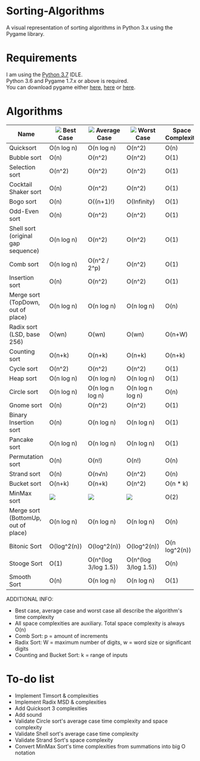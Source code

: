 # Sorting-Algorithms
A visual representation of sorting algorithms in Python 3.x using the Pygame library.

# Requirements
I am using the [Python 3.7](https://www.python.org/downloads/release/python-370/) IDLE.\
Python 3.6 and Pygame 1.7.x or above is required.\
You can download pygame either [here](https://www.pygame.org/download.shtml), [here](https://bitbucket.org/pygame/pygame/downloads/) or [here](https://www.lfd.uci.edu/~gohlke/pythonlibs/#pygame).

# Algorithms

|Name|![](https://placehold.it/15/00ff00/000000?text=+) Best Case|![](https://placehold.it/15/ffff00/000000?text=+) Average Case|![](https://placehold.it/15/ff0000/000000?text=+) Worst Case|Space Complexity|Usability|
|-|-|-|-|-|-|
|Quicksort|O(n log n)|O(n log n)|O(n^2)|O(n)|★★★★★|
|Bubble sort|O(n)|O(n^2)|O(n^2)|O(1)|★★☆☆☆|
|Selection sort|O(n^2)|O(n^2)|O(n^2)|O(1)|★★☆☆☆|
|Cocktail Shaker sort|O(n)|O(n^2)|O(n^2)|O(1)|★★★☆☆|
|Bogo sort|O(n)|O((n+1)!)|O(Infinity)|O(1)|☆☆☆☆☆|
|Odd-Even sort|O(n)|O(n^2)|O(n^2)|O(1)|★★★☆☆|
|Shell sort (original gap sequence)|O(n log n)|O(n^2)|O(n^2)|O(1)|★★★★☆|
|Comb sort|O(n log n)|O(n^2 / 2^p)|O(n^2)|O(1)|★★★☆☆|
|Insertion sort|O(n)|O(n^2)|O(n^2)|O(1)|★★☆☆☆|
|Merge sort (TopDown, out of place)|O(n log n)|O(n log n)|O(n log n)|O(n)|★★★★★|
|Radix sort (LSD, base 256)|O(wn)|O(wn)|O(wn)|O(n+W)|★★★★★|
|Counting sort|O(n+k)|O(n+k)|O(n+k)|O(n+k)|★★★☆☆|
|Cycle sort|O(n^2)|O(n^2)|O(n^2)|O(1)|★★☆☆☆|
|Heap sort|O(n log n)|O(n log n)|O(n log n)|O(1)|★★★★★|
|Circle sort|O(n log n)|O(n log n log n)|O(n log n log n)|O(n)|★★★☆☆|
|Gnome sort|O(n)|O(n^2)|O(n^2)|O(1)|★★☆☆☆|
|Binary Insertion sort|O(n)|O(n log n)|O(n log n)|O(1)|★★★☆☆|
|Pancake sort|O(n log n)|O(n log n)|O(n log n)|O(1)|★★★☆☆|
|Permutation sort|O(n)|O(n!)|O(n!)|O(n)|★☆☆☆☆|
|Strand sort|O(n)|O(n√n)|O(n^2)|O(n)|★★★☆☆|
|Bucket sort|O(n+k)|O(n+k)|O(n^2)|O(n * k)|★★★★☆|
|MinMax sort|![](https://latex.codecogs.com/gif.latex?\sum_{t=0}^{n//2}n-2t)|![](https://latex.codecogs.com/gif.latex?\sum_{t=0}^{n//2}n-2t)|![](https://latex.codecogs.com/gif.latex?\sum_{t=0}^{n//2}n-2t)|O(2)|★★★☆☆|
|Merge sort (BottomUp, out of place)|O(n log n)|O(n log n)|O(n log n)|O(n)|★★★★★|
|Bitonic Sort|O(log^2(n))|O(log^2(n))|O(log^2(n))|O(n log^2(n))|★★★★☆|
|Stooge Sort|O(1)|O(n^(log 3/log 1.5))|O(n^(log 3/log 1.5))|O(n)|★☆☆☆☆|
|Smooth Sort|O(n)|O(n log n)|O(n log n)|O(1)|★★★★☆|

ADDITIONAL INFO:
- Best case, average case and worst case all describe the algorithm's time complexity
- All space complexities are auxiliary. Total space complexity is always O(n)
- Comb Sort: p = amount of increments
- Radix Sort: W = maximum number of digits, w = word size or significant digits
- Counting and Bucket Sort: k = range of inputs

# To-do list
- Implement Timsort & complexities
- Implement Radix MSD & complexities
- Add Quicksort 3 complexities
- Add sound
- Validate Circle sort's average case time complexity and space complexity
- Validate Shell sort's average case time complexity
- Validate Strand Sort's space complexity
- Convert MinMax Sort's time complexities from summations into big O notation
